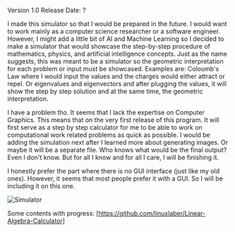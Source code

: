 Version 1.0 Release Date: ?

I made this simulator so that I would be prepared in the future. I would want to work mainly as a computer science researcher or a software engineer. However, I might add a little bit of AI and Machine Learning so I decided to make a simulator that would showcase the step-by-step procedure of mathematics, physics, and artificial intelligence concepts. Just as the name suggests, this was meant to be a simulator so the geometric interpretation for each problem or input must be showcased. Examples are: Coloumb's Law where I would input the values and the charges would either attract or repel. Or eigenvalues and eigenvectors and after plugging the values, it will show the step by step solution and at the same time, the geometric interpretation.

I have a problem tho. It seems that I lack the expertise on Computer Graphics. This means that on the very first release of this program. It will first serve as a step by step calculator for me to be able to work on computational work related problems as quick as possible. I would be adding the simulation next after I learned more about generating images. Or maybe it will be a separate file. Who knows what would be the final output? Even I don't know. But for all I know and for all I care, I will be finishing it.

I honestly prefer the part where there is no GUI interface (just like my old ones). However, it seems that most people prefer it with a GUI. So I will be including it on this one.

![Simulator](https://github.com/linuxlaber/Simulator/assets/170599771/6fd52280-a9b1-4122-9c5b-c1dcd85ac3bb)

Some contents with progress:
[https://github.com/linuxlaber/Linear-Algebra-Calculator]
